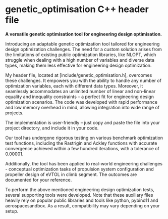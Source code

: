 # genetic_optimisation C++ header file
**A versatile genetic optimisation tool for engineering design optimisation.**

Introducing an adaptable genetic optimization tool tailored for engineering design optimization challenges. The need for a custom solution arises from the limitations of existing public optimization libraries, like NLOPT, which struggle when dealing with a high number of variables and diverse data types, making them less effective for engineering design optimization.

My header file, located at [include/genetic_optimisation.h], overcomes these challenges. It empowers you with the ability to handle any number of optimization variables, each with different data types. Moreover, it seamlessly accommodates an unlimited number of linear and non-linear equality and inequality constraints – a perfect fit for engineering design optimization scenarios. The code was developed with rapid performance and low memory overhead in mind, allowing integration into wide range of projects.

The implementation is user-friendly – just copy and paste the file into your project directory, and include it in your code.

Our tool has undergone rigorous testing on various benchmark optimization test functions, including the Rastrigin and Ackley functions with accurate convergence achieved within a few hundred iterations, with a tolerance of 0.00001.

Additionally, the tool has been applied to real-world engineering challenges - conceptual optimization tasks of propulsion system configuration and propeller design of eVTOL in climb segment. The outcomes are documented for your reference.

To perform the above mentioned engineering design optimization tests, several supporting tools were developed. Note that these auxiliary files heavily rely on popular public libraries and tools like python, pybind11 and aerospacesandbox. As a result, compatibility may vary depending on your setup.

